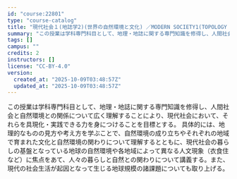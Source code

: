 ```yaml
---
id: "course:22801"
type: "course-catalog"
title: "現代社会１(地誌学2)(世界の自然環境と文化) ／MODERN SOCIETY1(TOPOLOGY 2)(NATURAL ENVIRONMENT AND CULTURES OF THE WORLD)"
summary: "この授業は学科専門科目として、地理・地誌に関する専門知識を修得し、人間社会と自然環境との関係について広く理解することにより、現代社会において、それらを具現化・実践できる力を身につけることを目標とする。 具体的には、地理的なものの見方や考え方…"
tags: []
campus: ""
credits: 2
instructors: []
license: "CC-BY-4.0"
version:
  created_at: "2025-10-09T03:48:57Z"
  updated_at: "2025-10-09T03:48:57Z"
---
```

この授業は学科専門科目として、地理・地誌に関する専門知識を修得し、人間社会と自然環境との関係について広く理解することにより、現代社会において、それらを具現化・実践できる力を身につけることを目標とする。 具体的には、地理的なものの見方や考え方を学ぶことで、自然環境の成り立ちやそれぞれの地域で育まれた文化と自然環境の関わりについて理解するとともに、現代社会の暮らしの基盤となっている地球の自然環境や各地域によって異なる人文現象（衣食住など）に焦点をあて、人々の暮らしと自然との関わりについて講義する。また、現代の社会生活が起因となって生じる地球規模の諸課題についても取り上げる。
